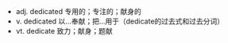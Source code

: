 - adj.
  dedicated 专用的；专注的；献身的
- v.
  dedicated 以…奉献；把…用于（dedicate的过去式和过去分词）
- vt.
  dedicate 致力；献身；题献